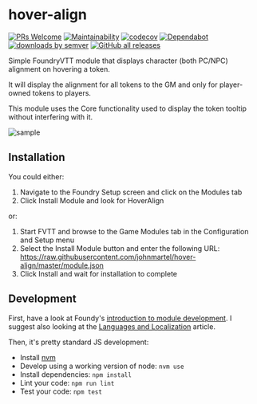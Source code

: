 # hover-align

[![PRs Welcome](https://img.shields.io/badge/PRs-welcome-brightgreen.svg?style=flat-square)](http://makeapullrequest.com)
[![Maintainability](https://api.codeclimate.com/v1/badges/9a75ddd0fabb8d5eaf30/maintainability)](https://codeclimate.com/github/johnmartel/hover-align/maintainability)
[![codecov](https://codecov.io/gh/johnmartel/hover-align/branch/master/graph/badge.svg)](https://codecov.io/gh/johnmartel/hover-align)
[![Dependabot](https://api.dependabot.com/badges/status?host=github&repo=johnmartel/hover-align)](https://dependabot.com)
[![downloads by semver](https://img.shields.io/github/downloads/johnmartel/hover-align/latest/total)](https://github.com/johnmartel/hover-align/releases/latest)
[![GitHub all releases](https://img.shields.io/github/downloads/johnmartel/hover-align/total?label=total%20downloads)](https://github.com/johnmartel/hover-align/releases)

Simple FoundryVTT module that displays character (both PC/NPC) alignment on hovering a token.

It will display the alignment for all tokens to the GM and only for player-owned tokens to players.

This module uses the Core functionality used to display the token tooltip without interfering with it.

![sample](doc/sample.gif)

## Installation

You could either:

1. Navigate to the Foundry Setup screen and click on the Modules tab
1. Click Install Module and look for HoverAlign

or:

1. Start FVTT and browse to the Game Modules tab in the Configuration and Setup menu
1. Select the Install Module button and enter the following URL: https://raw.githubusercontent.com/johnmartel/hover-align/master/module.json
1. Click Install and wait for installation to complete

## Development

First, have a look at Foundy's [introduction to module development](https://foundryvtt.com/article/module-development/).
I suggest also looking at the [Languages and Localization](https://foundryvtt.com/article/localization/) article.

Then, it's pretty standard JS development:

- Install [nvm](https://github.com/nvm-sh/nvm#install--update-script)
- Develop using a working version of node: `nvm use`
- Install dependencies: `npm install`
- Lint your code: `npm run lint`
- Test your code: `npm test`
